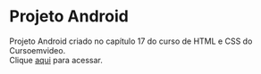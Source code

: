 # Projeto Android
Projeto Android criado no capítulo 17 do curso de HTML e CSS do Cursoemvideo. <br>
Clique [aqui](https://ailluminathi.github.io/projeto-android/index.html) para acessar.
